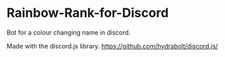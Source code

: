 # Rainbow-Rank-for-Discord
Bot for a colour changing name in discord.

Made with the discord.js library.
https://github.com/hydrabolt/discord.js/


